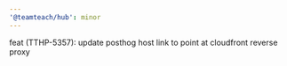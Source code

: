 ```yaml
---
'@teamteach/hub': minor
---
```


feat (TTHP-5357): update posthog host link to point at cloudfront reverse proxy
